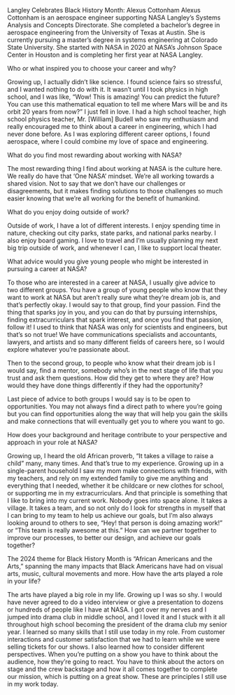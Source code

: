 Langley Celebrates Black History Month: Alexus Cottonham 
 Alexus Cottonham is an aerospace engineer supporting NASA Langley’s Systems Analysis and Concepts Directorate. She completed a bachelor’s degree in aerospace engineering from the University of Texas at Austin. She is currently pursuing a master’s degree in systems engineering at Colorado State University. She started with NASA in 2020 at NASA’s Johnson Space Center in Houston and is completing her first year at NASA Langley.

Who or what inspired you to choose your career and why?

Growing up, I actually didn’t like science. I found science fairs so stressful, and I wanted nothing to do with it. It wasn’t until I took physics in high school, and I was like, “Wow! This is amazing! You can predict the future? You can use this mathematical equation to tell me where Mars will be and its orbit 20 years from now?” I just fell in love. I had a high school teacher, high school physics teacher, Mr. [William] Budell who saw my enthusiasm and really encouraged me to think about a career in engineering, which I had never done before. As I was exploring different career options, I found aerospace, where I could combine my love of space and engineering.

What do you find most rewarding about working with NASA?

The most rewarding thing I find about working at NASA is the culture here. We really do have that ‘One NASA’ mindset. We’re all working towards a shared vision. Not to say that we don’t have our challenges or disagreements, but it makes finding solutions to those challenges so much easier knowing that we’re all working for the benefit of humankind.

What do you enjoy doing outside of work?

Outside of work, I have a lot of different interests. I enjoy spending time in nature, checking out city parks, state parks, and national parks nearby. I also enjoy board gaming. I love to travel and I’m usually planning my next big trip outside of work, and whenever I can, I like to support local theater.

What advice would you give young people who might be interested in pursuing a career at NASA?

To those who are interested in a career at NASA, I usually give advice to two different groups. You have a group of young people who know that they want to work at NASA but aren’t really sure what they’re dream job is, and that’s perfectly okay. I would say to that group, find your passion. Find the thing that sparks joy in you, and you can do that by pursuing internships, finding extracurriculars that spark interest, and once you find that passion, follow it! I used to think that NASA was only for scientists and engineers, but that’s so not true! We have communications specialists and accountants, lawyers, and artists and so many different fields of careers here, so I would explore whatever you’re passionate about.

Then to the second group, to people who know what their dream job is I would say, find a mentor, somebody who’s in the next stage of life that you trust and ask them questions. How did they get to where they are? How would they have done things differently if they had the opportunity?

Last piece of advice to both groups I would say is to be open to opportunities. You may not always find a direct path to where you’re going but you can find opportunities along the way that will help you gain the skills and make connections that will eventually get you to where you want to go.

How does your background and heritage contribute to your perspective and approach in your role at NASA?

Growing up, I heard the old African proverb, “It takes a village to raise a child” many, many times. And that’s true to my experience. Growing up in a single-parent household I saw my mom make connections with friends, with my teachers, and rely on my extended family to give me anything and everything that I needed, whether it be childcare or new clothes for school, or supporting me in my extracurriculars. And that principle is something that I like to bring into my current work. Nobody goes into space alone. It takes a village. It takes a team, and so not only do I look for strengths in myself that I can bring to my team to help us achieve our goals, but I’m also always looking around to others to see, “Hey! that person is doing amazing work!” or “This team is really awesome at this.” How can we partner together to improve our processes, to better our design, and achieve our goals together?

The 2024 theme for Black History Month is “African Americans and the Arts,” spanning the many impacts that Black Americans have had on visual arts, music, cultural movements and more. How have the arts played a role in your life?

The arts have played a big role in my life. Growing up I was so shy. I would have never agreed to do a video interview or give a presentation to dozens or hundreds of people like I have at NASA. I got over my nerves and I jumped into drama club in middle school, and I loved it and I stuck with it all throughout high school becoming the president of the drama club my senior year. I learned so many skills that I still use today in my role. From customer interactions and customer satisfaction that we had to learn while we were selling tickets for our shows. I also learned how to consider different perspectives. When you’re putting on a show you have to think about the audience, how they’re going to react. You have to think about the actors on stage and the crew backstage and how it all comes together to complete our mission, which is putting on a great show. These are principles I still use in my work today.